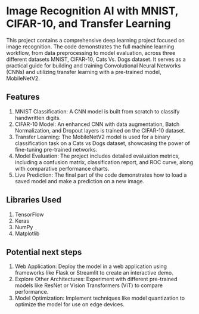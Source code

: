 # Image Recognition AI with MNIST, CIFAR-10, and Transfer Learning

This project contains a comprehensive deep learning project 
focused on image recognition. 
The code demonstrates the full machine learning workflow, 
from data preprocessing to model evaluation, across three different datasets MNIST, CIFAR-10, Cats Vs. Dogs dataset. 
It serves as a practical guide for building and training Convolutional Neural Networks (CNNs) 
and utilizing transfer learning with a pre-trained model, MobileNetV2.

 ## Features
1. MNIST Classification: A CNN model is built from scratch to classify handwritten digits.
2. CIFAR-10 Model: An enhanced CNN with data augmentation, Batch Normalization, and Dropout layers is trained on the CIFAR-10 dataset.
3. Transfer Learning: The MobileNetV2 model is used for a binary classification task on a Cats vs Dogs dataset, showcasing the power of fine-tuning pre-trained networks.
4. Model Evaluation: The project includes detailed evaluation metrics, including a confusion matrix, classification report, and ROC curve, along with comparative performance charts.
5. Live Prediction: The final part of the code demonstrates how to load a saved model and make a prediction on a new image.

 ## Libraries Used
 1. TensorFlow
 2. Keras
 3. NumPy
 4. Matplotlib

 ## Potential next steps 
1. Web Application: Deploy the model in a web application using frameworks like Flask or Streamlit to create an interactive demo.
2. Explore Other Architectures: Experiment with different pre-trained models like ResNet or Vision Transformers (ViT) to compare performance.
3. Model Optimization: Implement techniques like model quantization to optimize the model for use on edge devices.






